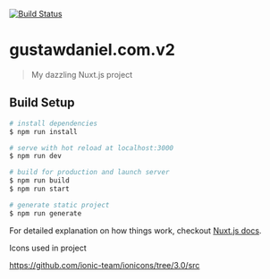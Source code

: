 [![Build Status](https://travis-ci.org/gustawdaniel/gustawdaniel.com.svg?branch=master)](https://travis-ci.org/gustawdaniel/gustawdaniel.com)

# gustawdaniel.com.v2

> My dazzling Nuxt.js project

## Build Setup

``` bash
# install dependencies
$ npm run install

# serve with hot reload at localhost:3000
$ npm run dev

# build for production and launch server
$ npm run build
$ npm run start

# generate static project
$ npm run generate
```

For detailed explanation on how things work, checkout [Nuxt.js docs](https://nuxtjs.org).

Icons used in project

https://github.com/ionic-team/ionicons/tree/3.0/src
